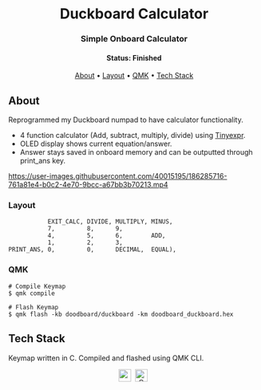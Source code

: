 <h1 align="center">
	Duckboard Calculator
</h1>

<h3 align="center">
	Simple Onboard Calculator
</h3>

<h4 align="center">
	Status: Finished
</h4>

<p align="center">
	<a href="#about">About</a> •
	<a href="#layout">Layout</a> •
	<a href="#qmk">QMK</a> •
  <a href="#tech-stack">Tech Stack</a>
</p>

## About
Reprogrammed my Duckboard numpad to have calculator functionality.
* 4 function calculator (Add, subtract, multiply, divide) using [Tinyexpr](https://github.com/codeplea/tinyexpr).
* OLED display shows current equation/answer.
* Answer stays saved in onboard memory and can be outputted through print_ans key.
  
https://user-images.githubusercontent.com/40015195/186285716-761a81e4-b0c2-4e70-9bcc-a67bb3b70213.mp4

### Layout
  ```
             EXIT_CALC, DIVIDE, MULTIPLY, MINUS,
             7,         8,      9,           
             4,         5,      6,        ADD,
             1,         2,      3,          
  PRINT_ANS, 0,         0,      DECIMAL,  EQUAL),
  ```

### QMK
```QMK
# Compile Keymap
$ qmk compile

# Flash Keymap
$ qmk flash -kb doodboard/duckboard -km doodboard_duckboard.hex
```

## Tech Stack
Keymap written in C. Compiled and flashed using QMK CLI.
<br>
<div align="center">
  <img src="https://img.shields.io/badge/C-05122A?style=flat&logo=c" alt="c Badge" height="25">&nbsp;
  <img src="https://img.shields.io/badge/QMK-05122A?style=flat&logo=qmk" alt="QMK Badge" height="25">&nbsp;
</div>

